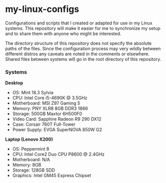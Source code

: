 # my-linux-configs 
Configurations and scripts that I created or adapted for use in my Linux systems. This repository will make it easier for me to synchronize my setup and to share them with anyone who might be interested.

The directory structure of this repository does not specify the absolute paths of the files. Since the configuration process may very wildly between different distros any caveats are noted in the comments or elsewhere. Shared files between systems will go in the root directory of this repository.

### Systems

**Desktop**
* OS: Mint 18.3 Sylvia
* CPU: Intel Core i5-4690K @ 3.5GHz
* Motherboard: MSI Z97 Gaming 5
* Memory: PNY XLR8 8GB DDR3 1866
* Storage: 500GB Maxtor 6H500F0
* Video Card: Sapphire Radeon R9 290 DX12
* Case: Corsair 760T Full-Tower
* Power Supply: EVGA SuperNOVA 850W G2 

**Laptop (Lenovo X200)**
* OS: Peppermint 8
* CPU: Intel Core2 Duo CPU P8600 @ 2.4GHz
* Motherboard: N/A
* Memory: 8GB
* Storage: 128GB SDD
* Graphics: Intel GM45 Express Chipset

